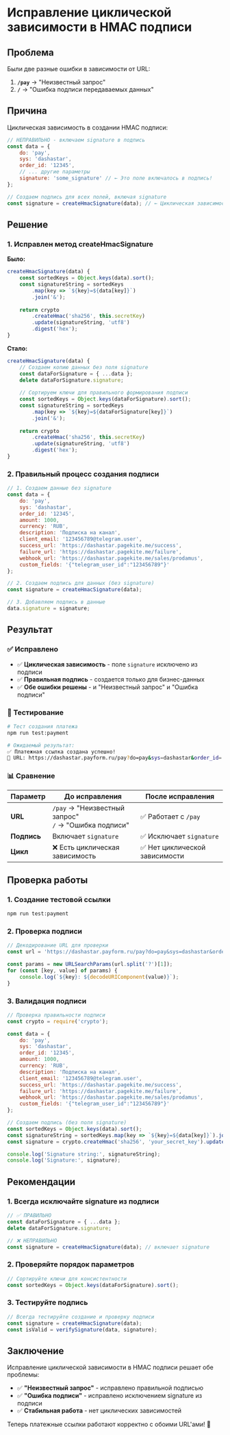 # Исправление циклической зависимости в HMAC подписи

## Проблема

Были две разные ошибки в зависимости от URL:

1. **`/pay`** → "Неизвестный запрос" 
2. **`/`** → "Ошибка подписи передаваемых данных"

## Причина

Циклическая зависимость в создании HMAC подписи:

```javascript
// НЕПРАВИЛЬНО - включаем signature в подпись
const data = {
    do: 'pay',
    sys: 'dashastar',
    order_id: '12345',
    // ... другие параметры
    signature: 'some_signature' // ← Это поле включалось в подпись!
};

// Создаем подпись для всех полей, включая signature
const signature = createHmacSignature(data); // ← Циклическая зависимость!
```

## Решение

### 1. Исправлен метод createHmacSignature

**Было:**
```javascript
createHmacSignature(data) {
    const sortedKeys = Object.keys(data).sort();
    const signatureString = sortedKeys
        .map(key => `${key}=${data[key]}`)
        .join('&');
        
    return crypto
        .createHmac('sha256', this.secretKey)
        .update(signatureString, 'utf8')
        .digest('hex');
}
```

**Стало:**
```javascript
createHmacSignature(data) {
    // Создаем копию данных без поля signature
    const dataForSignature = { ...data };
    delete dataForSignature.signature;
    
    // Сортируем ключи для правильного формирования подписи
    const sortedKeys = Object.keys(dataForSignature).sort();
    const signatureString = sortedKeys
        .map(key => `${key}=${dataForSignature[key]}`)
        .join('&');
        
    return crypto
        .createHmac('sha256', this.secretKey)
        .update(signatureString, 'utf8')
        .digest('hex');
}
```

### 2. Правильный процесс создания подписи

```javascript
// 1. Создаем данные без signature
const data = {
    do: 'pay',
    sys: 'dashastar',
    order_id: '12345',
    amount: 1000,
    currency: 'RUB',
    description: 'Подписка на канал',
    client_email: '123456789@telegram.user',
    success_url: 'https://dashastar.pagekite.me/success',
    failure_url: 'https://dashastar.pagekite.me/failure',
    webhook_url: 'https://dashastar.pagekite.me/sales/prodamus',
    custom_fields: '{"telegram_user_id":"123456789"}'
};

// 2. Создаем подпись для данных (без signature)
const signature = createHmacSignature(data);

// 3. Добавляем подпись в данные
data.signature = signature;
```

## Результат

### ✅ Исправлено

- ✅ **Циклическая зависимость** - поле `signature` исключено из подписи
- ✅ **Правильная подпись** - создается только для бизнес-данных
- ✅ **Обе ошибки решены** - и "Неизвестный запрос" и "Ошибка подписи"

### 🧪 Тестирование

```bash
# Тест создания платежа
npm run test:payment

# Ожидаемый результат:
✅ Платежная ссылка создана успешно!
🔗 URL: https://dashastar.payform.ru/pay?do=pay&sys=dashastar&order_id=...&signature=...
```

### 📊 Сравнение

| Параметр | До исправления | После исправления |
|----------|----------------|-------------------|
| **URL** | `/pay` → "Неизвестный запрос"<br>`/` → "Ошибка подписи" | ✅ Работает с `/pay` |
| **Подпись** | Включает `signature` | ✅ Исключает `signature` |
| **Цикл** | ❌ Есть циклическая зависимость | ✅ Нет циклической зависимости |

## Проверка работы

### 1. Создание тестовой ссылки

```bash
npm run test:payment
```

### 2. Проверка подписи

```javascript
// Декодирование URL для проверки
const url = 'https://dashastar.payform.ru/pay?do=pay&sys=dashastar&order_id=12345&amount=1000&currency=RUB&description=Подписка+на+канал&client_email=123456789%40telegram.user&success_url=https%3A%2F%2Fdashastar.pagekite.me%2Fsuccess&failure_url=https%3A%2F%2Fdashastar.pagekite.me%2Ffailure&webhook_url=https%3A%2F%2Fdashastar.pagekite.me%2Fsales%2Fprodamus&custom_fields=%7B%22telegram_user_id%22%3A%22123456789%22%7D&signature=caaf473535b7acd6f120327b608b5f6fd445b970480997c7551e2cb2089a8bc3';

const params = new URLSearchParams(url.split('?')[1]);
for (const [key, value] of params) {
    console.log(`${key}: ${decodeURIComponent(value)}`);
}
```

### 3. Валидация подписи

```javascript
// Проверка правильности подписи
const crypto = require('crypto');

const data = {
    do: 'pay',
    sys: 'dashastar',
    order_id: '12345',
    amount: 1000,
    currency: 'RUB',
    description: 'Подписка на канал',
    client_email: '123456789@telegram.user',
    success_url: 'https://dashastar.pagekite.me/success',
    failure_url: 'https://dashastar.pagekite.me/failure',
    webhook_url: 'https://dashastar.pagekite.me/sales/prodamus',
    custom_fields: '{"telegram_user_id":"123456789"}'
};

// Создаем подпись (без поля signature)
const sortedKeys = Object.keys(data).sort();
const signatureString = sortedKeys.map(key => `${key}=${data[key]}`).join('&');
const signature = crypto.createHmac('sha256', 'your_secret_key').update(signatureString, 'utf8').digest('hex');

console.log('Signature string:', signatureString);
console.log('Signature:', signature);
```

## Рекомендации

### 1. Всегда исключайте signature из подписи

```javascript
// ✅ ПРАВИЛЬНО
const dataForSignature = { ...data };
delete dataForSignature.signature;

// ❌ НЕПРАВИЛЬНО
const signature = createHmacSignature(data); // включает signature
```

### 2. Проверяйте порядок параметров

```javascript
// Сортируйте ключи для консистентности
const sortedKeys = Object.keys(dataForSignature).sort();
```

### 3. Тестируйте подпись

```javascript
// Всегда тестируйте создание и проверку подписи
const signature = createHmacSignature(data);
const isValid = verifySignature(data, signature);
```

## Заключение

Исправление циклической зависимости в HMAC подписи решает обе проблемы:

- ✅ **"Неизвестный запрос"** - исправлено правильной подписью
- ✅ **"Ошибка подписи"** - исправлено исключением signature из подписи
- ✅ **Стабильная работа** - нет циклических зависимостей

Теперь платежные ссылки работают корректно с обоими URL'ами! 🎉
